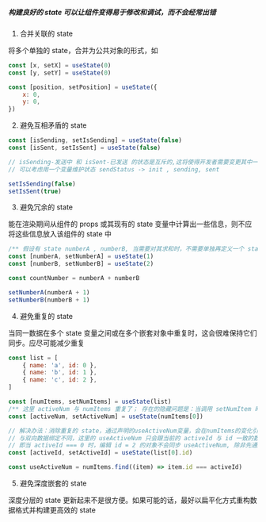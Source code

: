 ##### 构建良好的 state 可以让组件变得易于修改和调试，而不会经常出错

1. 合并关联的 state

将多个单独的 state，合并为公共对象的形式，如

```jsx
const [x, setX] = useState(0)
const [y, setY] = useState(0)

const [position, setPosition] = useState({
    x: 0,
    y: 0,
})
```

2. 避免互相矛盾的 state

```jsx
const [isSending, setIsSending] = useState(false)
const [isSent, setIsSent] = useState(false)

// isSending-发送中 和 isSent-已发送 的状态是互斥的,这将使得开发者需要变更其中一个状态的时候，必须更新另一个状态，如果忘记了更新，会使得难以理解组件的状态
// 可以考虑用一个变量维护状态 sendStatus -> init , sending, sent

setIsSending(false)
setIsSent(true)
```

3. 避免冗余的 state

能在渲染期间从组件的 props 或其现有的 state 变量中计算出一些信息，则不应将这些信息放入该组件的 state 中

```jsx
/** 假设有 state numberA , numberB, 当需要对其求和时，不需要单独再定义一个 state 来在numberA,numberB变化后求和，只需要直接定义一个变量即可 */
const [numberA, setNumberA] = useState(1)
const [numberB, setNumberB] = useState(2)

const countNumber = numberA + numberB

setNumberA(numberA + 1)
setNumberB(numberB + 1)
```

4. 避免重复的 state

当同一数据在多个 state 变量之间或在多个嵌套对象中重复时，这会很难保持它们同步。应尽可能减少重复

```jsx
const list = [
    { name: 'a', id: 0 },
    { name: 'b', id: 1 },
    { name: 'c', id: 2 },
]

const [numItems, setNumItems] = useState(list)
/** 这里 activeNum 与 numItems 重复了； 存在的隐藏问题是：当调用 setNumItem 时，视图层的 activeNum 并不会自动更新 */
const [activeNum, setActiveNum] = useState(numItems[0])

// 解决办法：消除重复的 state，通过声明的useActiveNum变量，会在numItems的变化引起的组件更新中，重新找到最新(numItems变化之后)的numItem,并同步到视图层
// 与双向数据绑定不同，这里的 useActiveNum 只会跟当前的 activeId 与 id 一致的数据产生关联，只有该数据被更改后才会同步更新。
// 即当 activeId === 0 时，编辑 id = 2 的对象不会同步 useActiveNum, 除非先通过 setActiveId 使 activeId = 2
const [activeId, setActiveId] = useState(list[0].id)

const useActiveNum = numItems.find((item) => item.id === activeId)
```

5. 避免深度嵌套的 state

深度分层的 state 更新起来不是很方便。如果可能的话，最好以扁平化方式重构数据格式并构建更高效的 state

```

```
